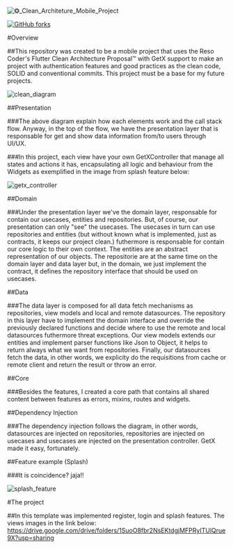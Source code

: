 
![❂_Clean_Architeture_Mobile_Project](https://user-images.githubusercontent.com/32853995/194926761-cde35a20-dce5-401c-8665-43ae0392fb5c.png)

[![GitHub forks](https://img.shields.io/github/forks/pedrohso7/mobileCleanProjectTemplate)](https://github.com/pedrohso7/mobileCleanProjectTemplate/network)

#Overview

##This repository was created to be a mobile project that uses the Reso Coder's Flutter Clean Architecture Proposal™ with GetX support to make an project with authentication features and good practices as the clean code, SOLID and conventional commits. This project must be a base for my future projects.

![clean_diagram](https://user-images.githubusercontent.com/32853995/194931703-4ba7e856-fe0f-4a4f-b3d8-04372c3a4441.png)

##Presentation

###The above diagram explain how each elements work and the call stack flow. Anyway, in the top of the flow, we have the presentation layer that is responsable for get and show data information from/to users through UI/UX. 

###In this project, each view have your own GetXController that manage all states and actions it has, encapsulating all logic and behaviour from the Widgets as exemplified in the image from splash feature below:

![getx_controller](https://user-images.githubusercontent.com/32853995/194935614-da1a0060-40f6-4e13-9815-c3a9c07d4c01.png)

##Domain

###Under the presentation layer we've the domain layer, responsable for contain our usecases, entities and repositories. But, of course, our presentation can only "see" the usecases. The usecases in turn can use repositories and entities (but without known what is implemented, just as contracts, it keeps our project clean.) futhermore is responsable for contain our core logic to their own context. The entities are an abstract representation of our objects. The repositorie are at the same time on the domain layer and data layer but, in the domain, we just implement the contract, it defines the repository interface that should be used on usecases.

##Data

###The data layer is composed for all data fetch mechanisms as repositories, view models and local and remote datasources. The repository in this layer have to implement the domain interface and override the previously declared functions and decide where to use the remote and local datasources futhermore threat exceptions. Our view models extends our entities and implement parser functions like Json to Object, it helps to return always what we want from repositories. Finally, our datasources fetch the data, in other words, we explicity do the requisitions from cache or remote client and return the result or throw an error.

##Core

###Besides the features, I created a core path that contains all shared content between features as errors, mixins, routes and widgets.

##Dependency Injection

###The dependency injection follows the diagram, in other words, datasources are injected on repositories, repositories are injected on usecases and usecases are injected on the presentation controller. GetX made it easy, fortunately.

##Feature example (Splash)

###It is coincidence? jaja!!

![splash_feature](https://user-images.githubusercontent.com/32853995/194959994-3e9ae1da-b1e6-45dc-ba18-f055387069a6.png)

#The project

##In this template was implemented register, login and splash features. The views images in the link below:
https://drive.google.com/drive/folders/1SuoO8fbr2NsEKtdgjMFPRyITUlQrue9X?usp=sharing




